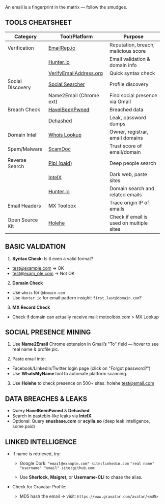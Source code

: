 
An email is a fingerprint in the matrix — follow the smudges.
## TOOLS CHEATSHEET

| Category         | Tool/Platform                                             | Purpose                                  |
| ---------------- | --------------------------------------------------------- | ---------------------------------------- |
| Verification     | [EmailRep.io](https://emailrep.io)                        | Reputation, breach, malicious score      |
|                  | [Hunter.io](https://hunter.io)                            | Email validation & domain info           |
|                  | [VerifyEmailAddress.org](https://verifyemailaddress.org/) | Quick syntax check                       |
| Social Discovery | [Social Searcher](https://www.social-searcher.com/)       | Profile discovery                        |
|                  | Name2Email (Chrome ext)                                   | Find social presence via Gmail           |
| Breach Check     | [HaveIBeenPwned](https://haveibeenpwned.com)              | Breached data                            |
|                  | [Dehashed](https://www.dehashed.com/)                     | Leak, password dumps                     |
| Domain Intel     | [Whois Lookup](https://who.is)                            | Owner, registrar, email domains          |
| Spam/Malware     | [ScamDoc](https://www.scamdoc.com/)                       | Trust score of email/domain              |
| Reverse Search   | [Pipl (paid)](https://pipl.com)                           | Deep people search                       |
|                  | [IntelX](https://intelx.io/)                              | Dark web, paste sites                    |
|                  | [Hunter.io](https://hunter.io)                            | Domain search and related emails         |
| Email Headers    | MX Toolbox                                                | Trace origin IP of emails                |
| Open Source Kit  | [Holehe](https://github.com/megadose/holehe)              | Check if email is used on multiple sites |
## BASIC VALIDATION

1. **Syntax Check**: Is it even a valid format?
- test@example.com → OK 
- test@exam_ple.com → Not OK

2. **Domain Check**
- Use `whois` for `@domain.com`
- Use `Hunter.io` for email pattern insight: `first.last@domain.com`?

3. **MX Record Check**
- Check if domain can actually receive mail: mxtoolbox.com > MX Lookup

## SOCIAL PRESENCE MINING

1. Use **Name2Email** Chrome extension in Gmail’s "To" field — hover to see real name & profile pic.

2. Paste email into:
- Facebook/LinkedIn/Twitter login page (click on "Forgot password?")
- Use **WhatsMyName** tool to automate platform scanning.

3. Use **Holehe** to check presence on 500+ sites: holehe test@email.com

## DATA BREACHES & LEAKS

- Query **HaveIBeenPwned** & **Dehashed**
- Search in pastebin-like leaks via **IntelX**
- Optional: Query **snusbase.com** or **scylla.so** (deep leak intelligence, some paid)

## LINKED INTELLIGENCE

- If name is retrieved, try:
    - Google Dork:
        `"email@example.com" site:linkedin.com`
        `"real name" "username" "email" site:github.com`
        
    - Use **Sherlock**, **Maigret**, or **Username-CLI** to chase the alias.
    
- Check for Gravatar Profile:
    - MD5 hash the email → visit:        `https://www.gravatar.com/avatar/<md5>`


